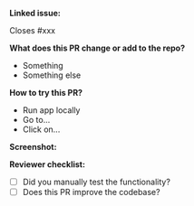 <!-- [Feature/Improvement/Fix/Release]: Title -->

**Linked issue:**

Closes #xxx

**What does this PR change or add to the repo?**

- Something
- Something else

**How to try this PR?**

- Run app locally
- Go to...
- Click on...

**Screenshot:**

**Reviewer checklist:**

- [ ] Did you manually test the functionality?
- [ ] Does this PR improve the codebase?
